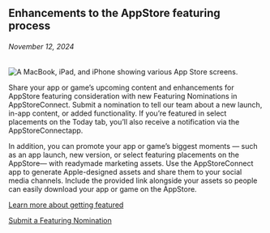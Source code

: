 <!-- ### MySkills
BootStrap & React.js  
<img src="https://img.shields.io/badge/HTML5-E34F26?style=flat-square&logo=HTML5&logoColor=white"/></a>
<img src="https://img.shields.io/badge/CSS3-1572B6?style=flat-square&logo=CSS3&logoColor=white"/></a>
<img src="https://img.shields.io/badge/JavaScript-F7DF1E?style=flat-square&logo=JavaScript&logoColor=white"/></a>
<img src="https://img.shields.io/badge/React.js-1E8CBE?style=flat-square&logo=JavaScript&logoColor=white"/></a>   -->

<!-- Android & IOS  
<img src="https://img.shields.io/badge/Java-007396?style=flat-square&logo=Java&logoColor=white"/></a>
<img src="https://img.shields.io/badge/Swift-F05138?style=flat-square&logo=Swift&logoColor=white"/></a> -->
<!-- 
Languages  
<img src="https://img.shields.io/badge/C-A8B9CC?style=flat-square&logo=C&logoColor=white"/></a>
<img src="https://img.shields.io/badge/C++-00599C?style=flat-square&logo=C%2B%2B&logoColor=white"/></a>
<img src="https://img.shields.io/badge/Python-3776AB?style=flat-square&logo=Python&logoColor=white"/></a>

algorithms  
<img src="https://img.shields.io/badge/Baekjoon-Gold4-gold?style=flat-square&labelColor=004088"/></a> -->
<!-- 
Contact  
[<img src="https://img.shields.io/badge/l06094@gmail.com-EA4335?style=flat-square&logo=Gmail&logoColor=white"/>](l06094@gmail.com)
<a href="dlwjsgml02@naver.com"><img src="https://img.shields.io/badge/dlwjsgml02@naver.com-0ABF53?style=flat-square&logo=Nintendo&logoColor=white"/></a>
<img src="https://img.shields.io/badge/jeon__hui__22-E4405F?style=flat-square&logo=Instagram&logoColor=white"/></a>  

---
![Top Langs](https://github-readme-stats.vercel.app/api/top-langs/?username=6810779s&layout=compact&theme=algolia) 

![Jeonhui's GitHub stats](https://github-readme-stats.vercel.app/api?username=Jeonhui&show_icons=true&theme=algolia)  
 -->

<!-- [![Solved.ac
프로필](http://mazassumnida.wtf/api/v2/generate_badge?boj=whas02)](https://solved.ac/whas02)  

# IOS developer News -->

<!--
 <pre>
    ___  _______   ________  ________   ___  ___  ___  ___  ___     
   |\  \|\  ___ \ |\   __  \|\   ___  \|\  \|\  \|\  \|\  \|\  \    
   \ \  \ \   __/|\ \  \|\  \ \  \\ \  \ \  \\\  \ \  \\\  \ \  \   
 __ \ \  \ \  \_|/_\ \  \\\  \ \  \\ \  \ \   __  \ \  \\\  \ \  \  
|\  \\_\  \ \  \_|\ \ \  \\\  \ \  \\ \  \ \  \ \  \ \  \\\  \ \  \ 
\ \________\ \_______\ \_______\ \__\\ \__\ \__\ \__\ \_______\ \__\
 \|________|\|_______|\|_______|\|__| \|__|\|__|\|__|\|_______|\|__|</pre>
                                                          
                                                                    
-->                                                                    

## Enhancements to the AppStore featuring process  

###### November 12, 2024  
<div class="article-text"><div class="inline-article-image"><img alt="A MacBook, iPad, and iPhone showing various App Store screens." data-hires="false" data-img-dark="https://devimages-cdn.apple.com/wwdc-services/articles/images/B050D898-AB7F-47BE-ACF4-61EBB0E3288F/2048.jpeg" src="https://devimages-cdn.apple.com/wwdc-services/articles/images/B050D898-AB7F-47BE-ACF4-61EBB0E3288F/2048.jpeg"/></div><p>Share your app or game’s upcoming content and enhancements for AppStore featuring consideration with new Featuring Nominations in AppStoreConnect. Submit a nomination to tell our team about a new launch, in-app content, or added functionality. If you’re featured in select placements on the Today tab, you’ll also receive a notification via the AppStoreConnectapp.</p><p>In addition, you can promote your app or game’s biggest moments — such as an app launch, new version, or select featuring placements on the AppStore— with readymade marketing assets. Use the AppStoreConnect app to generate Apple-designed assets and share them to your social media channels. Include the provided link alongside your assets so people can easily download your app or game on the AppStore.</p><p><a href="https://developer.apple.com/app-store/getting-featured/">Learn more about <span class="icon icon-after icon-chevronright nowrap">getting featured</span></a></p><p><a href="https://developer.apple.com/help/app-store-connect/manage-featuring-nominations/nominate-your-app-for-featuring">Submit a <span class="icon icon-after icon-chevronright nowrap">Featuring Nomination</span></a></p></div>  
